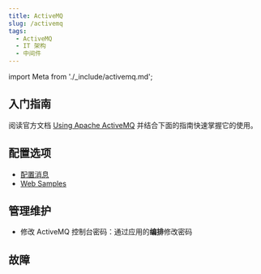 ```yaml
---
title: ActiveMQ
slug: /activemq
tags:
  - ActiveMQ 
  - IT 架构
  - 中间件
---
```


import Meta from './_include/activemq.md';

<Meta name="meta" />

## 入门指南

阅读官方文档 [Using Apache ActiveMQ](https://activemq.apache.org/using-activemq) 并结合下面的指南快速掌握它的使用。


## 配置选项

- [配置消息](http://activemq.apache.org/configuration.html)
- [Web Samples](https://activemq.apache.org/components/classic/documentation/web-samples)

## 管理维护

- 修改 ActiveMQ 控制台密码：通过应用的**编排**修改密码

## 故障